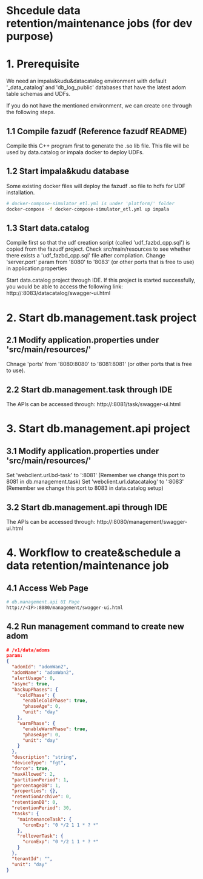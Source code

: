 # Shcedule data retention/maintenance jobs (for dev purpose)

# 1. Prerequisite
We need an impala&kudu&datacatalog environment with default '_data_catalog' and 'db_log_public' databases that have the latest adom table schemas and UDFs.

If you do not have the mentioned environment, we can create one through the following steps.
## 1.1 Compile fazudf (Reference fazudf README)
Compile this C++ program first to generate the .so lib file.
This file will be used by data.catalog or impala docker to deploy UDFs.

## 1.2 Start impala&kudu database
Some existing docker files will deploy the fazudf .so file to hdfs for UDF installation.
```bash
# docker-compose-simulator_etl.yml is under 'platform/' folder
docker-compose -f docker-compose-simulator_etl.yml up impala
```

## 1.3 Start data.catalog
Compile first so that the udf creation script (called 'udf_fazbd_cpp.sql') is copied from the fazudf project.
Check src/main/resources to see whether there exists a 'udf_fazbd_cpp.sql' file after compilation.
Change 'server.port' param from '8080' to '8083' (or other ports that is free to use) in application.properties

Start data.catalog project through IDE. If this project is started successfully, you would be able to access the following link:
http://<IP>:8083/datacatalog/swagger-ui.html

# 2. Start db.management.task project

## 2.1 Modify application.properties under 'src/main/resources/'
Chnage 'ports' from '8080:8080' to '8081:8081' (or other ports that is free to use).

## 2.2 Start db.management.task through IDE
The APIs can be accessed through: http://<IP>:8081/task/swagger-ui.html

# 3. Start db.management.api project

## 3.1 Modify application.properties under 'src/main/resources/'
Set 'webclient.url.bd-task' to '<IP>:8081' (Remember we change this port to 8081 in db.management.task)
Set 'webclient.url.datacatalog' to '<IP>:8083' (Remember we change this port to 8083 in data.catalog setup)

## 3.2 Start db.management.api through IDE
The APIs can be accessed through: http://<IP>:8080/management/swagger-ui.html

# 4. Workflow to create&schedule a data retention/maintenance job

## 4.1 Access Web Page

```bash
# db.management.api UI Page
http://<IP>:8080/management/swagger-ui.html
```

## 4.2 Run management command to create new adom

```json
# /v1/data/adoms
param:
{
  "adomId": "adomWan2",
  "adomName": "adomWan2",
  "alertUsage": 0,
  "async": true,
  "backupPhases": {
    "coldPhase": {
      "enableColdPhase": true,
      "phaseAge": 0,
      "unit": "day"
    },
    "warmPhase": {
      "enableWarmPhase": true,
      "phaseAge": 0,
      "unit": "day"
    }
  },
  "description": "string",
  "deviceType": "fgt",
  "force": true,
  "maxAllowed": 2,
  "partitionPeriod": 1,
  "percentageDB": 1,
  "properties": {},
  "retentionArchive": 0,
  "retentionDB": 0,
  "retentionPeriod": 30,
  "tasks": {
    "maintenanceTask": {
      "cronExp": "0 */2 1 1 * ? *"
    },
    "rolloverTask": {
      "cronExp": "0 */2 1 1 * ? *"
    }
  },
  "tenantId": "",
  "unit": "day"
}

```
